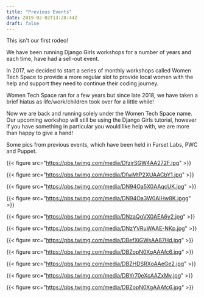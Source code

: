 ```yaml
---
title: "Previous Events"
date: 2019-02-02T13:28:44Z
draft: false
---
```

This isn't our first rodeo!

We have been running Django Girls workshops for a number of years and each time, have had a sell-out event.

In 2017, we decided to start a series of monthly workshops called Women Tech Space to provide a more regular slot to provide local women with the help and support they need to continue their coding journey.

Women Tech Space ran for a few years but since late 2018, we have taken a brief hiatus as life/work/children took over for a little while!

Now we are back and running solely under the Women Tech Space name. Our upcoming workshop will still be using the Django Girls tutorial, however if you have something in particular you would like help with, we are more than happy to give a hand!

Some pics from previous events, which have been held in Farset Labs, PWC and Puppet.

{{< figure src="https://pbs.twimg.com/media/DfzirSGW4AA272F.jpg" >}}

{{< figure src="https://pbs.twimg.com/media/DfwMtP2XUAACbY1.jpg" >}}

{{< figure src="https://pbs.twimg.com/media/DN94Oa5X0AAqcUK.jpg" >}}

{{< figure src="https://pbs.twimg.com/media/DN94Oa3W0AIHw8K.jpgg" >}}

{{< figure src="https://pbs.twimg.com/media/DNzaQgVX0AEA6y2.jpg" >}}

{{< figure src="https://pbs.twimg.com/media/DNzYVRuWAAE-NKp.jpg" >}}

{{< figure src="https://pbs.twimg.com/media/DBefXiGWsAA87Hd.jpg" >}}

{{< figure src="https://pbs.twimg.com/media/DBZopN0XgAAAfc6.jpg" >}}

{{< figure src="https://pbs.twimg.com/media/DBZHDSRXoAAeGe2.jpg" >}}

{{< figure src="https://pbs.twimg.com/media/DBYr70eXcAAZxMv.jpg" >}}

{{< figure src="https://pbs.twimg.com/media/DBZopN0XgAAAfc6.jpg" >}}
